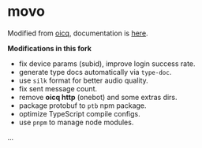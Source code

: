 # movo

Modified from [oicq](https://github.com/takayama-lily/oicq), documentation is [here](https://movo.viki.moe).

**Modifications in this fork**

- fix device params (subid), improve login success rate.
- generate type docs automatically via `type-doc`.
- use `silk` format for better audio quality.
- fix sent message count.
- remove **oicq http** (onebot) and some extras dirs.
- package protobuf to `ptb` npm package.
- optimize TypeScript compile configs.
- use `pnpm` to manage node modules.

...
